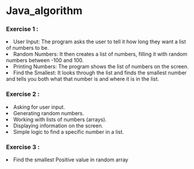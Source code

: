 # Java_algorithm


### Exercise 1 : 

<li>User Input: The program asks the user to tell it how long they want a list of numbers to be.</li>
<li>Random Numbers: It then creates a list of numbers, filling it with random numbers between -100 and 100.</li>
<li>Printing Numbers: The program shows the list of numbers on the screen.</li>
<li>Find the Smallest: It looks through the list and finds the smallest number and tells you both what that number is and where it is in the list.</li>

### Exercise 2 : 

<li>Asking for user input.</li>
<li>Generating random numbers.</li>
<li>Working with lists of numbers (arrays).</li>
<li>Displaying information on the screen.</li>
<li>Simple logic to find a specific number in a list.</li>

### Exercise 3 : 

<li>Find the smallest Positive value in random array</li>